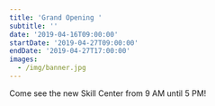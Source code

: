 ```yaml
---
title: 'Grand Opening '
subtitle: ''
date: '2019-04-16T09:00:00'
startDate: '2019-04-27T09:00:00'
endDate: '2019-04-27T17:00:00'
images:
  - /img/banner.jpg
---
```

Come see the new Skill Center from 9 AM until 5 PM!
